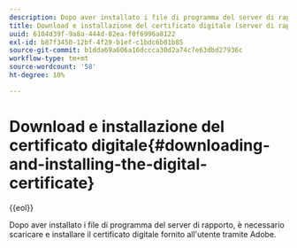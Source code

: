 ```yaml
---
description: Dopo aver installato i file di programma del server di rapporto, è necessario scaricare e installare il certificato digitale fornito all'utente tramite Adobe.
title: Download e installazione del certificato digitale (server di rapporto)
uuid: 6104d39f-9a8a-444d-82ea-f0f6996a8122
exl-id: b87f3450-12bf-4f29-b1ef-c1bdc6b01b85
source-git-commit: b1dda69a606a16dccca30d2a74c7e63dbd27936c
workflow-type: tm+mt
source-wordcount: '58'
ht-degree: 10%

---
```


# Download e installazione del certificato digitale{#downloading-and-installing-the-digital-certificate}

{{eol}}

Dopo aver installato i file di programma del server di rapporto, è necessario scaricare e installare il certificato digitale fornito all&#39;utente tramite Adobe.
